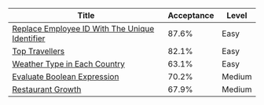 | Title                                                                                                                          | Acceptance   | Level   |
|--------------------------------------------------------------------------------------------------------------------------------|--------------|---------|
| [Replace Employee ID With The Unique Identifier](https://leetcode.com/problems/replace-employee-id-with-the-unique-identifier) | 87.6%        | Easy    |
| [Top Travellers](https://leetcode.com/problems/top-travellers)                                                                 | 82.1%        | Easy    |
| [Weather Type in Each Country](https://leetcode.com/problems/weather-type-in-each-country)                                     | 63.1%        | Easy    |
| [Evaluate Boolean Expression](https://leetcode.com/problems/evaluate-boolean-expression)                                       | 70.2%        | Medium  |
| [Restaurant Growth](https://leetcode.com/problems/restaurant-growth)                                                           | 67.9%        | Medium  |